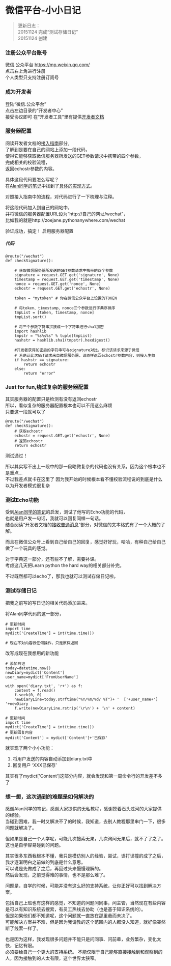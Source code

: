 # 微信平台-小小日记

> 更新日志：  
20151124 完成“测试存储日记”  
20151124 创建


### 注册公众平台账号
微信.公众平台 https://mp.weixin.qq.com/  
点击右上角进行注册  
个人类型只支持注册订阅号

### 成为开发者
登陆“微信.公众平台”  
点击左边目录的“开发者中心”  
接受协议即可
在“开发者工具”里有提供[开发者文档](http://mp.weixin.qq.com/wiki/home/index.html)


### 服务器配置
阅读开发者文档的[接入指南](http://mp.weixin.qq.com/wiki/16/1e87586a83e0e121cc3e808014375b74.html)部分,  
了解到是要在自己的网站上添加一段代码，  
使得它能够获取微信服务器所发送的GET参数请求中携带的四个参数，   
完成相关的校验流程，  
返回echostr参数的内容。

具体这段代码要怎么写呢？  
在[Alan同学的笔记](https://wp-lai.gitbooks.io/learn-python/content/1sTry/wechat.html)中找到了[具体的实现方式](http://www.cnblogs.com/weishun/p/weixin-publish-developing.html)。

对照接入指南中的流程，对代码进行了一下梳理与注释。

将这段代码加入到自己的网站中，  
并将微信的服务器配置URL设为“http://自己的网址/wechat”，  
比如我的就是http://zoejane.pythonanywhere.com/wechat

验证成功，搞定！
启用服务器配置

##### 代码

```
@route("/wechat")
def checkSignature():

    # 获取微信服务器所发送的GET参数请求中携带的四个参数
    signature = request.GET.get('signature', None)
    timestamp = request.GET.get('timestamp', None)
    nonce = request.GET.get('nonce', None)
    echostr = request.GET.get('echostr', None)

    token = "mytoken" # 你在微信公众平台上设置的TOKEN

    # 将token、timestamp、nonce三个参数进行字典序排序
    tmpList = [token, timestamp, nonce]
    tmpList.sort()

    # 将三个参数字符串拼接成一个字符串进行sha1加密
    import hashlib
    tmpstr = "%s%s%s" % tuple(tmpList)
    hashstr = hashlib.sha1(tmpstr).hexdigest()

    #开发者获得加密后的字符串可与signature对比，标识该请求来源于微信
    # 若确认此次GET请求来自微信服务器，请原样返回echostr参数内容，则接入生效
    if hashstr == signature:
        return echostr
    else:
        return "error"
```

### Just for fun,绕过复杂的服务器配置
其实服务器的配置只是检测有没有返回echostr   
所以，看似复杂的服务器配置根本也可以不用这么麻烦  
只要这一段就可以了
```
@route("/wechat")
def checkSignature():
    # 获取echostr
    echostr = request.GET.get('echostr', None)
    # 返回echostr
    return echostr
```
测试通过！  

所以其实写不出上一段中的那一段略微复杂的代码也没有关系，因为这个根本也不是重点...  
不过我差点就卡在这里了 因为我开始的时候根本看不懂校验流程说的到底是什么 以为开发者模式很复杂

### 测试Echo功能
受到[Alan同学的笔记](https://wp-lai.gitbooks.io/learn-python/content/1sTry/wechat.html)的启发，测试了他写的Echo功能的代码，  
也就是用户发一句话，我就可以回复同样一句话。  
结合阅读“开发者文档的[接收普通消息](http://mp.weixin.qq.com/wiki/17/fc9a27730e07b9126144d9c96eaf51f9.html)”部分，对微信的文本格式有了一个大概的了解。

而且在微信公众号上看到自己给自己的回复，感觉好好玩，哈哈，有种自己给自己做了一个玩具的感觉。  

对于字典这一部分，还有些不了解，需要补课。  
考虑这几天把Learn python the hard way的相关部分补完。

不过既然都可以echo了，那我也就可以测试存储日记啦。

### 测试存储日记

把我之前写的写日记的相关代码添加进来。

将Alan同学代码的这一部分，

    # 更新时间
    import time
    mydict['CreateTime'] = int(time.time())

    # 现在不对内容做任何操作，只是原样返回

    
改写成现在我想用的新功能


    # 添加日记
    today=datetime.now()
    newDiary=mydict['Content']
    user_name=mydict['FromUserName']

    with open('diary.txt', 'r+') as f:
        content = f.read()
        f.seek(0, 0)
        newDiaryLine=today.strftime("%Y/%m/%d/ %T")+ '  ['+user_name+'] '+newDiary
        f.write(newDiaryLine.rstrip('\r\n') + '\n' + content)

    # 更新时间
    import time
    mydict['CreateTime'] = int(time.time())
    # 更新回复内容
    mydict['Content'] = mydict['Content']+'已保存'

就实现了两个小小功能：
1. 将用户发送的内容自动添加到diary.txt中
2. 回复用户 ‘XXX已保存’

其实有了mydict['Content']这部分内容，就会发现和第一周命令行的开发差不多了

### 想一想，这次遇到的难题是如何解决的

感谢Alan同学的笔记，感谢大家提供的无私教程，感谢摸着石头过河的大家提供的经验。  
当碰到困难，我一时又解决不了的时候，我知道，去别人教程那里串门一下，很多问题就解决了。

但如果是自己一个人学呢，可能几次搜索无果，几次询问无果后，就不了了之了。  
这也是自学容易碰到的问题。  

其实很多东西我根本不懂，我只是模仿别人的经验，尝试，误打误撞的成了之后，我才逐渐明白之前做的到底是什么意思。  
可以说是先做成了之后，再回过头来慢慢理解的。  
然后会发现，之前觉得难的事情，也不是那么难了。  

问题是，自学的时候，可能并没有这么好的支持系统，让你正好可以找到解决方案。  

包括自己上班也有这样的感觉，不知道的问题问同事，问主管，当然现在有些内容是可以有知识系统去搜索，有员工热线去协助（也是基于知识系统的）。  
但是如果他们都不知道呢，这个问题就一直放在那里悬而未决了。  
可能解决方案并不难，但是因为我请教的这个范围内的人都没人知道，就好像突然断了线索一样了。

也是因为这样，我发现很多问题并不能只是问同事、问前辈，业务繁杂，变化太快，记忆有限。  
必须要给自己一个更大的支持系统。  不能仅限于自己能够直接接触到和观察到的人，因为接触到的人太有限，这个世界太狭窄。